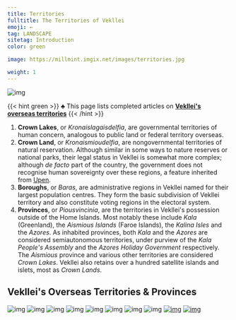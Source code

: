 ```yaml
---
title: Territories
fulltitle: The Territories of Vekllei
emoji: ←
tag: LANDSCAPE
sitetag: Introduction
color: green

image: https://millmint.imgix.net/images/territories.jpg

weight: 1
---
```


![img](https://millmint.imgix.net/images/territories.jpg)

{{< hint green >}}
♣ This page lists completed articles on [**Vekllei's**](/utopia/vekllei) [**overseas territories**](/utopia/vekllei/#administrative-divisions)
{{< /hint >}}

1. **Crown Lakes**, or *Kronaislagaisdelfia*, are governmental territories of human concern, analogous to public land or federal territory overseas.
2. **Crown Land**, or *Kronaismioudelfia*, are nongovernmental territories of natural reservation. Although similar in some ways to nature reserves or national parks, their legal status in Vekllei is somewhat more complex; although *de facto* part of the country, the government does not recognise human sovereignty over these regions, a feature inherited from [Upen](/utopia/vekllei/religion).
3. **Boroughs**, or *Baras*, are administrative regions in Vekllei named for their largest population centres. They form the basic subdivision of Vekllei territory and also constitute voting regions in the electoral system.
4. **Provinces**, or *Piousvincinia*, are the territories in Vekllei's possession outside of the Home Islands. Most notably these include *Kala* (Greenland), the *Aismious Islands* (Faroe Islands), the *Kalina Isles* and the *Azores*. As inhabited provinces, both *Kala* and the *Azores* are considered semiautonomous territories, under purview of the *Kala People's Assembly* and the *Azores Holiday Government* respectively. The *Aismious* province and various other territories are considered *Crown Lakes*. Vekllei also retains over a hundred satellite islands and islets, most as *Crown Lands*.

## Vekllei's Overseas Territories & Provinces

![img](https://millmint.imgix.net/images/mastheads/flags/aismious.png)
![img](https://millmint.imgix.net/images/mastheads/flags/antarctic.png)
![img](https://millmint.imgix.net/images/mastheads/flags/azores.png)
![img](https://millmint.imgix.net/images/mastheads/flags/demon.png)
![img](https://millmint.imgix.net/images/mastheads/flags/kala.png)
![img](https://millmint.imgix.net/images/mastheads/flags/kalina.png)
![img](https://millmint.imgix.net/images/mastheads/flags/mira.png)
![img](https://millmint.imgix.net/images/mastheads/flags/moon.png)
<a href="https://millmint.net/utopia/vekllei" rel="some text">![img](https://millmint.imgix.net/images/mastheads/flags/vekllei-domestic.png)</a>
<a href="https://millmint.net/utopia/vekllei" rel="some text">![img](https://millmint.imgix.net/images/mastheads/flags/vekllei-international.png)</a>

<style>
/* flags */
.row {
  display: flex;
  margin-left: auto;
  margin-right: auto;
}
.column {
  flex: 33.33%;
  padding: 5px;
}
@media (max-width: 1250px) {
  .row {
    display: none;
  }
}

}
</style>